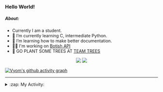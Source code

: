 ### Hello World!

##### About:
- Currently I am a student.
- 🌱 I’m currently learning C, intermediate Python.
- 🌱 I’m learning how to make better documentation.
- 👨‍💻 I'm working on [Botish API](https://github.com/Vyvy-vi/api)
- 🌱 GO PLANT SOME TREES AT [TEAM TREES](https://teamtrees.org/)

<p align="center">
  <a href="https://twitter.com/Vyvy_viM"><img target="_blank" src="https://img.shields.io/badge/twitter%20@Vyvy_viM-0D95E8?style=for-the-badge&logo=twitter&logoColor=white"/></a> 
  <a href="https://vyvy-vi.github.io/portfolio"><img target="_blank" src="https://img.shields.io/badge/-I_love_open_source-green?style=for-the-badge&logo=github&logoColor=black"/></a> 
</p>

[![Vyom's github activity graph](https://activity-graph.herokuapp.com/graph?username=Vyvy-vi)](https://github.com/ashutosh00710/github-readme-activity-graph)

---
<details>
  <summary>:zap: My Activity:</summary>
  
<!--START_SECTION:waka-->
**I'm a Night 🦉** 

```text
🌞 Morning    56 commits     ██░░░░░░░░░░░░░░░░░░░░░░░   7.78% 
🌆 Daytime    177 commits    ██████░░░░░░░░░░░░░░░░░░░   24.58% 
🌃 Evening    245 commits    ████████░░░░░░░░░░░░░░░░░   34.03% 
🌙 Night      242 commits    ████████░░░░░░░░░░░░░░░░░   33.61%

```
📅 **I'm Most Productive on Sunday** 

```text
Monday       72 commits     ██░░░░░░░░░░░░░░░░░░░░░░░   10.0% 
Tuesday      116 commits    ████░░░░░░░░░░░░░░░░░░░░░   16.11% 
Wednesday    118 commits    ████░░░░░░░░░░░░░░░░░░░░░   16.39% 
Thursday     101 commits    ███░░░░░░░░░░░░░░░░░░░░░░   14.03% 
Friday       79 commits     ██░░░░░░░░░░░░░░░░░░░░░░░   10.97% 
Saturday     83 commits     ███░░░░░░░░░░░░░░░░░░░░░░   11.53% 
Sunday       151 commits    █████░░░░░░░░░░░░░░░░░░░░   20.97%

```


📊 **This Week I Spent My Time On** 

```text
🔥 Editors: 
VS Code                  9 hrs 6 mins        ████████████████████████░   95.94% 
Vim                      23 mins             █░░░░░░░░░░░░░░░░░░░░░░░░   4.06%

🐱‍💻 Projects: 
Unknown Project          3 hrs 19 mins       ████████░░░░░░░░░░░░░░░░░   35.05% 
praise_backend_js        2 hrs 52 mins       ███████░░░░░░░░░░░░░░░░░░   30.3% 
onboarding-bot           2 hrs 24 mins       ██████░░░░░░░░░░░░░░░░░░░   25.47% 
discord-bot-army         43 mins             ██░░░░░░░░░░░░░░░░░░░░░░░   7.58% 
TEC-welcome-bot          5 mins              ░░░░░░░░░░░░░░░░░░░░░░░░░   1.05%

```


 Last Updated on 07/04/2022 19:04:30 UTC
<!--END_SECTION:waka-->
</details>
